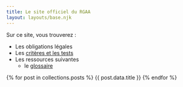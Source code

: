 ```yaml
---
title: Le site officiel du RGAA
layout: layouts/base.njk
---
```


Sur ce site, vous trouverez :

- Les obligations légales
- Les [critères et les tests](rgaa)
- Les ressources suivantes
  - le [glossaire](glossaire)

{% for post in collections.posts %}
{{ post.data.title }}
{% endfor %}
